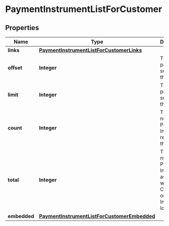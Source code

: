 
# PaymentInstrumentListForCustomer

## Properties
Name | Type | Description | Notes
------------ | ------------- | ------------- | -------------
**links** | [**PaymentInstrumentListForCustomerLinks**](PaymentInstrumentListForCustomerLinks.md) |  |  [optional]
**offset** | **Integer** | The offset parameter supplied in the request. |  [optional]
**limit** | **Integer** | The limit parameter supplied in the request. |  [optional]
**count** | **Integer** | The number of Payment Instruments returned in the array. |  [optional]
**total** | **Integer** | The total number of Payment Instruments associated with the Customer or Instrument Identifier. |  [optional]
**embedded** | [**PaymentInstrumentListForCustomerEmbedded**](PaymentInstrumentListForCustomerEmbedded.md) |  |  [optional]



